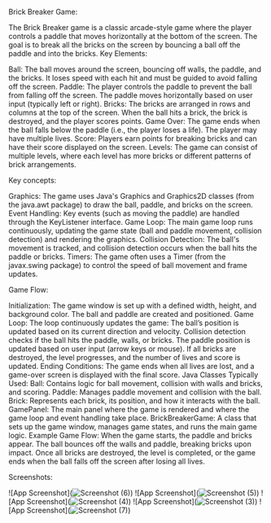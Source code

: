 
Brick Breaker Game:

The Brick Breaker game is a classic arcade-style game where the player controls a paddle that moves horizontally at the bottom of the screen. The goal is to break all the bricks on the screen by bouncing a ball off the paddle and into the bricks.
Key Elements:

Ball: The ball moves around the screen, bouncing off walls, the paddle, and the bricks. It loses speed with each hit and must be guided to avoid falling off the screen.
Paddle: The player controls the paddle to prevent the ball from falling off the screen. The paddle moves horizontally based on user input (typically left or right).
Bricks: The bricks are arranged in rows and columns at the top of the screen. When the ball hits a brick, the brick is destroyed, and the player scores points.
Game Over: The game ends when the ball falls below the paddle (i.e., the player loses a life). The player may have multiple lives.
Score: Players earn points for breaking bricks and can have their score displayed on the screen.
Levels: The game can consist of multiple levels, where each level has more bricks or different patterns of brick arrangements.

Key concepts:

Graphics: The game uses Java's Graphics and Graphics2D classes (from the java.awt package) to draw the ball, paddle, and bricks on the screen.
Event Handling: Key events (such as moving the paddle) are handled through the KeyListener interface.
Game Loop: The main game loop runs continuously, updating the game state (ball and paddle movement, collision detection) and rendering the graphics.
Collision Detection: The ball's movement is tracked, and collision detection occurs when the ball hits the paddle or bricks.
Timers: The game often uses a Timer (from the javax.swing package) to control the speed of ball movement and frame updates.

Game Flow:

Initialization: The game window is set up with a defined width, height, and background color. The ball and paddle are created and positioned.
Game Loop: The loop continuously updates the game:
The ball’s position is updated based on its current direction and velocity.
Collision detection checks if the ball hits the paddle, walls, or bricks.
The paddle position is updated based on user input (arrow keys or mouse).
If all bricks are destroyed, the level progresses, and the number of lives and score is updated.
Ending Conditions: The game ends when all lives are lost, and a game-over screen is displayed with the final score.
Java Classes Typically Used:
Ball: Contains logic for ball movement, collision with walls and bricks, and scoring.
Paddle: Manages paddle movement and collision with the ball.
Brick: Represents each brick, its position, and how it interacts with the ball.
GamePanel: The main panel where the game is rendered and where the game loop and event handling take place.
BrickBreakerGame: A class that sets up the game window, manages game states, and runs the main game logic.
Example Game Flow:
When the game starts, the paddle and bricks appear.
The ball bounces off the walls and paddle, breaking bricks upon impact.
Once all bricks are destroyed, the level is completed, or the game ends when the ball falls off the screen after losing all lives.


 Screenshots:

 ![App Screenshot](![Screenshot (6)](https://github.com/user-attachments/assets/cb27214a-4a17-47dd-b47b-c90acc61f7a0))
  ![App Screenshot](![Screenshot (5)](https://github.com/user-attachments/assets/9e2b199e-e347-4d1d-94e0-85640481aaf7))
  ![App Screenshot](![Screenshot (4)](https://github.com/user-attachments/assets/78f5a187-dd27-4909-9db2-e714e3ec6d3e))
  ![App Screenshot](![Screenshot (3)](https://github.com/user-attachments/assets/458c43e7-8965-4942-8de9-9ba380d4556b))
  ![App Screenshot](![Screenshot (7)](https://github.com/user-attachments/assets/1c153a15-b6fc-40e7-a0cd-c8ce66466bf6))

  






